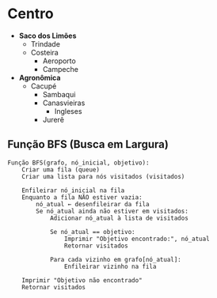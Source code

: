 # Centro

- **Saco dos Limões**
  - Trindade
  - Costeira
    - Aeroporto
    - Campeche
- **Agronômica**
  - Cacupé
    - Sambaqui
    - Canasvieiras
      - Ingleses
    - Jurerê


## Função BFS (Busca em Largura)

```pseudo
Função BFS(grafo, nó_inicial, objetivo):
    Criar uma fila (queue)
    Criar uma lista para nós visitados (visitados)

    Enfileirar nó_inicial na fila
    Enquanto a fila NÃO estiver vazia:
        nó_atual ← desenfileirar da fila
        Se nó_atual ainda não estiver em visitados:
            Adicionar nó_atual à lista de visitados

            Se nó_atual == objetivo:
                Imprimir "Objetivo encontrado:", nó_atual
                Retornar visitados

            Para cada vizinho em grafo[nó_atual]:
                Enfileirar vizinho na fila

    Imprimir "Objetivo não encontrado"
    Retornar visitados

